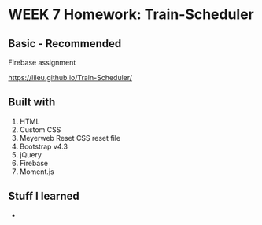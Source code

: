 # WEEK 7 Homework: Train-Scheduler
## Basic - Recommended
Firebase assignment

https://lileu.github.io/Train-Scheduler/

## Built with
1. HTML
2. Custom CSS
3. Meyerweb Reset CSS reset file
3. Bootstrap v4.3
4. jQuery
5. Firebase
6. Moment.js


## Stuff I learned
* 
